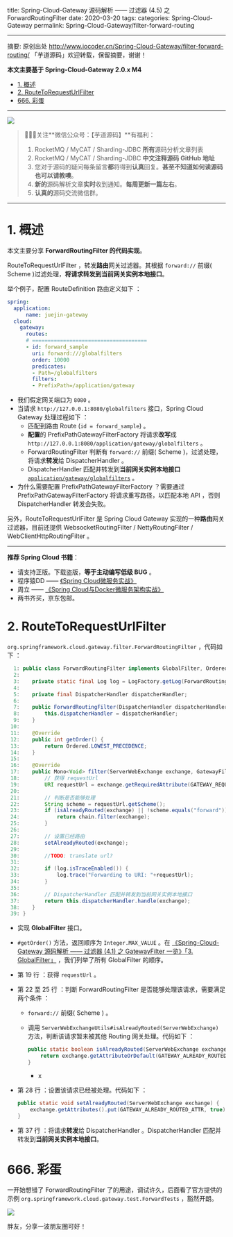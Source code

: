 title: Spring-Cloud-Gateway 源码解析 —— 过滤器 (4.5) 之 ForwardRoutingFilter
date: 2020-03-20
tags:
categories: Spring-Cloud-Gateway
permalink: Spring-Cloud-Gateway/filter-forward-routing

-------

摘要: 原创出处 http://www.iocoder.cn/Spring-Cloud-Gateway/filter-forward-routing/ 「芋道源码」欢迎转载，保留摘要，谢谢！

**本文主要基于 Spring-Cloud-Gateway 2.0.x M4**  

- [1. 概述](http://www.iocoder.cn/Spring-Cloud-Gateway/filter-forward-routing/)
- [2. RouteToRequestUrlFilter](http://www.iocoder.cn/Spring-Cloud-Gateway/filter-forward-routing/)
- [666. 彩蛋](http://www.iocoder.cn/Spring-Cloud-Gateway/filter-forward-routing/)

-------

![](http://www.iocoder.cn/images/common/wechat_mp_2017_07_31.jpg)

> 🙂🙂🙂关注**微信公众号：【芋道源码】**有福利：  
> 1. RocketMQ / MyCAT / Sharding-JDBC **所有**源码分析文章列表  
> 2. RocketMQ / MyCAT / Sharding-JDBC **中文注释源码 GitHub 地址**  
> 3. 您对于源码的疑问每条留言**都**将得到**认真**回复。**甚至不知道如何读源码也可以请教噢**。  
> 4. **新的**源码解析文章**实时**收到通知。**每周更新一篇左右**。  
> 5. **认真的**源码交流微信群。

-------

# 1. 概述

本文主要分享 **ForwardRoutingFilter 的代码实现**。

RouteToRequestUrlFilter ，转发**路由**网关过滤器。其根据 `forward://` 前缀( Scheme )过滤处理，**将请求转发到当前网关实例本地接口**。

举个例子，配置 RouteDefinition 路由定义如下 ：

```YAML
spring:
  application:
      name: juejin-gateway
  cloud:
    gateway:
      routes:
      # =====================================
      - id: forward_sample
        uri: forward:///globalfilters
        order: 10000
        predicates:
        - Path=/globalfilters
        filters:
        - PrefixPath=/application/gateway
```

* 我们假定网关端口为 `8080` 。
* 当请求 `http://127.0.0.1:8080/globalfilters` 接口，Spring Cloud Gateway 处理过程如下 ：
    * 匹配到路由 Route (`id = forward_sample`) 。
    * **配置**的 PrefixPathGatewayFilterFactory 将请求**改写**成 `http://127.0.0.1:8080/application/gateway/globalfilters` 。
    * ForwardRoutingFilter 判断有 `forward://` 前缀( Scheme )，过滤处理，将请求**转发**给 DispatcherHandler 。
    * DispatcherHandler 匹配并转发到**当前网关实例本地接口** [`application/gateway/globalfilters`](https://github.com/spring-cloud/spring-cloud-gateway/blob/83496b78944269050373bb92bb2181e1b7c070e8/spring-cloud-gateway-core/src/main/java/org/springframework/cloud/gateway/actuate/GatewayWebfluxEndpoint.java#L96) 。
* 为什么需要配置 PrefixPathGatewayFilterFactory ？需要通过 PrefixPathGatewayFilterFactory 将请求重写路径，以匹配本地 API ，否则 DispatcherHandler 转发会失败。


另外，RouteToRequestUrlFilter 是 Spring Cloud Gateway 实现的一种**路由**网关过滤器，目前还提供 WebsocketRoutingFilter / NettyRoutingFilter / WebClientHttpRoutingFilter 。

-------

**推荐 Spring Cloud 书籍**：

* 请支持正版。下载盗版，**等于主动编写低级 BUG** 。
* 程序猿DD —— [《Spring Cloud微服务实战》](https://union-click.jd.com/jdc?d=505Twi)
* 周立 —— [《Spring Cloud与Docker微服务架构实战》](https://union-click.jd.com/jdc?d=k3sAaK)
* 两书齐买，京东包邮。

# 2. RouteToRequestUrlFilter

`org.springframework.cloud.gateway.filter.ForwardRoutingFilter` ，代码如下 ：

```Java
  1: public class ForwardRoutingFilter implements GlobalFilter, Ordered {
  2: 
  3: 	private static final Log log = LogFactory.getLog(ForwardRoutingFilter.class);
  4: 
  5: 	private final DispatcherHandler dispatcherHandler;
  6: 
  7: 	public ForwardRoutingFilter(DispatcherHandler dispatcherHandler) {
  8: 		this.dispatcherHandler = dispatcherHandler;
  9: 	}
 10: 
 11: 	@Override
 12: 	public int getOrder() {
 13: 		return Ordered.LOWEST_PRECEDENCE;
 14: 	}
 15: 
 16: 	@Override
 17: 	public Mono<Void> filter(ServerWebExchange exchange, GatewayFilterChain chain) {
 18: 	    // 获得 requestUrl
 19: 		URI requestUrl = exchange.getRequiredAttribute(GATEWAY_REQUEST_URL_ATTR);
 20: 
 21: 		// 判断是否能够处理
 22: 		String scheme = requestUrl.getScheme();
 23: 		if (isAlreadyRouted(exchange) || !scheme.equals("forward")) {
 24: 			return chain.filter(exchange);
 25: 		}
 26: 
 27: 		// 设置已经路由
 28: 		setAlreadyRouted(exchange);
 29: 
 30: 		//TODO: translate url?
 31: 
 32: 		if (log.isTraceEnabled()) {
 33: 			log.trace("Forwarding to URI: "+requestUrl);
 34: 		}
 35: 
 36: 		// DispatcherHandler 匹配并转发到当前网关实例本地接口
 37: 		return this.dispatcherHandler.handle(exchange);
 38: 	}
 39: }
```

* 实现 **GlobalFilter** 接口。
* `#getOrder()` 方法，返回顺序为 `Integer.MAX_VALUE` 。在 [《Spring-Cloud-Gateway 源码解析 —— 过滤器 (4.1) 之 GatewayFilter 一览》「3. GlobalFilter」](http://www.iocoder.cn/Spring-Cloud-Gateway/filter-intro/?self) ，我们列举了所有 GlobalFilter 的顺序。
* 第 19 行 ：获得 `requestUrl` 。
* 第 22 至 25 行 ：判断 ForwardRoutingFilter 是否能够处理该请求，需要满足两个条件 ：
    * `forward://` 前缀( Scheme ) 。
    * 调用 `ServerWebExchangeUtils#isAlreadyRouted(ServerWebExchange)` 方法，判断该请求暂未被其他 Routing 网关处理。代码如下 ：

        ```Java
        public static boolean isAlreadyRouted(ServerWebExchange exchange) {
            return exchange.getAttributeOrDefault(GATEWAY_ALREADY_ROUTED_ATTR, false);
        }
        ```
        * x
* 第 28 行 ：设置该请求已经被处理。代码如下 ：

    ```Java
    public static void setAlreadyRouted(ServerWebExchange exchange) {
        exchange.getAttributes().put(GATEWAY_ALREADY_ROUTED_ATTR, true);
    }
    ```

* 第 37 行 ：将请求**转发**给 DispatcherHandler 。DispatcherHandler 匹配并转发到**当前网关实例本地接口**。

# 666. 彩蛋

一开始想错了 ForwardRoutingFilter 了的用途，调试许久，后面看了官方提供的示例 `org.springframework.cloud.gateway.test.ForwardTests` ，豁然开朗。

![](http://www.iocoder.cn/images/Spring-Cloud-Gateway/2020_03_20/01.png)

胖友，分享一波朋友圈可好！


